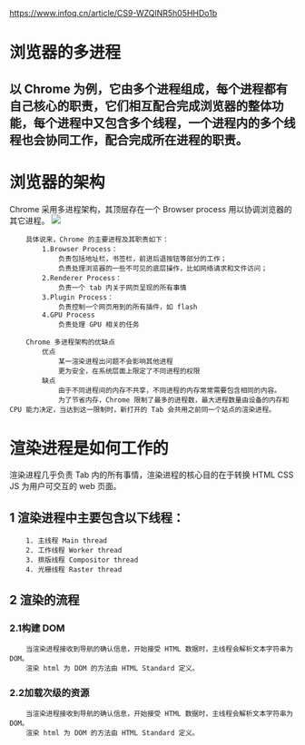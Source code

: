 https://www.infoq.cn/article/CS9-WZQlNR5h05HHDo1b

# 浏览器的多进程
以 Chrome 为例，它由多个进程组成，每个进程都有自己核心的职责，它们相互配合完成浏览器的整体功能，每个进程中又包含多个线程，一个进程内的多个线程也会协同工作，配合完成所在进程的职责。
---
# 浏览器的架构
Chrome 采用多进程架构，其顶层存在一个 Browser process 用以协调浏览器的其它进程。
![](https://static.geekbang.org/infoq/5bee5bceb417a.png)
```
    具体说来，Chrome 的主要进程及其职责如下：
        1.Browser Process：
            负责包括地址栏，书签栏，前进后退按钮等部分的工作；
            负责处理浏览器的一些不可见的底层操作，比如网络请求和文件访问；
        2.Renderer Process：
            负责一个 tab 内关于网页呈现的所有事情
        3.Plugin Process：
            负责控制一个网页用到的所有插件，如 flash
        4.GPU Process
            负责处理 GPU 相关的任务
```
```
    Chrome 多进程架构的优缺点
        优点
            某一渲染进程出问题不会影响其他进程
            更为安全，在系统层面上限定了不同进程的权限
        缺点
            由于不同进程间的内存不共享，不同进程的内存常常需要包含相同的内容。
            为了节省内存，Chrome 限制了最多的进程数，最大进程数量由设备的内存和 CPU 能力决定，当达到这一限制时，新打开的 Tab 会共用之前同一个站点的渲染进程。
```
# 渲染进程是如何工作的
渲染进程几乎负责 Tab 内的所有事情，渲染进程的核心目的在于转换 HTML CSS JS 为用户可交互的 web 页面。

## 1 渲染进程中主要包含以下线程：
```
    1. 主线程 Main thread
    2. 工作线程 Worker thread
    3. 排版线程 Compositor thread
    4. 光栅线程 Raster thread
```
## 2 渲染的流程

### 2.1构建 DOM
```
    当渲染进程接收到导航的确认信息，开始接受 HTML 数据时，主线程会解析文本字符串为 DOM。
    渲染 html 为 DOM 的方法由 HTML Standard 定义。
```
### 2.2加载次级的资源
```
    当渲染进程接收到导航的确认信息，开始接受 HTML 数据时，主线程会解析文本字符串为 DOM。
    渲染 html 为 DOM 的方法由 HTML Standard 定义。
```
